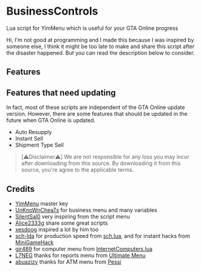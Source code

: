 # BusinessControls
Lua script for YimMenu which is useful for your GTA Online progress

Hi, I'm not good at programming and I made this because I was inspired by someone else, I think it might be too late to make and share this script after the disaster happened. But you can read the description below to consider.

## Features




## Features that need updating

In fact, most of these scripts are independent of the GTA Online update version. However, there are some features that should be updated in the future when GTA Online is updated.

- Auto Resupply
- Instant Sell
- Shipment Type Sell

> [⚠︎Disclaimer⚠︎]
> We are not responsible for any loss you may incur after downloading from this source.
> By downloading it from this source, you're agree to the applicable terms.

## Credits

- [YimMenu](https://www.github.com/YimMenu/YimMenu) master key
- [UnKnoWnCheaTs](https://www.unknowncheats.me/forum/grand-theft-auto-v/500059-globals-locals-discussion-read-page-1-a.html) for business menu and many variables
- [SilentSal0](https://www.github.com/SilentSal0) very inspiring from the script menu
- [Alice2333g](https://www.github.com/Alice2333g) share some great scripts
- [xesdoog](https://www.github.com/xesdoog) inspired a lot by him too
- [sch-lda](https://www.github.com/sch-lda) for production speed from [sch.lua](https://github.com/sch-lda/SCH-LUA-YIMMENU), and for instant hacks from [MiniGameHack](https://www.github.com/YimMenu-Lua/MiniGameHack)
- [gir489](https://www.github.com/gir489returns) for computer menu from [InternetComputers.lua](https://github.com/YimMenu-Lua/Internet)
- [L7NEG](https://www.github.com/L7NEG) thanks for reports menu from [Ultimate Menu](https://www.unknowncheats.me/forum/grand-theft-auto-v/565688-1-64-ultimate-unlocker.html)
- [abuazizv](https://www.github.com/abuazizv) thanks for ATM menu from [Pessi](https://www.github.com/YimMenu-Lua/Pessi)
